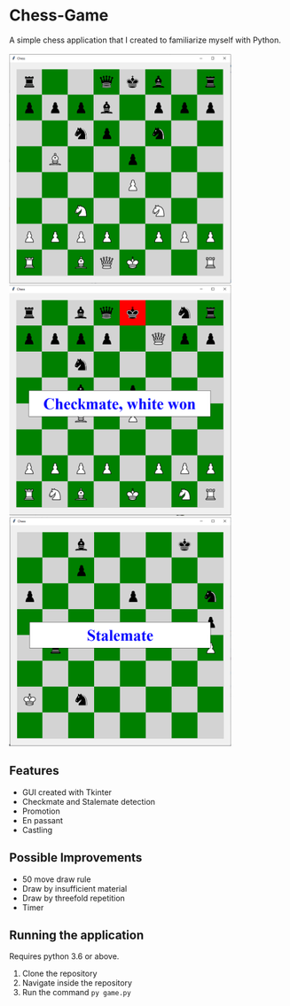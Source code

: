 # Chess-Game

A simple chess application that I created to familiarize myself with Python. 
</br></br><img src="/screenshots/basic-position.PNG" alt="Basic Position" width="400"/><img src="/screenshots/checkmate.PNG" alt="Checkmate" width="400"/><img src="/screenshots/stalemate.PNG" alt="Stalemate" width="400"/>

## Features
- GUI created with Tkinter
- Checkmate and Stalemate detection
- Promotion
- En passant
- Castling

## Possible Improvements
- 50 move draw rule
- Draw by insufficient material
- Draw by threefold repetition
- Timer

## Running the application
Requires python 3.6 or above.

1. Clone the repository
2. Navigate inside the repository
3. Run the command `py game.py`
